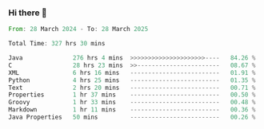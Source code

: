 ### Hi there 👋

<!--
**luoxuanzao/luoxuanzao** is a ✨ _special_ ✨ repository because its `README.md` (this file) appears on your GitHub profile.

Here are some ideas to get you started:

- 🔭 I’m currently working on ...
- 🌱 I’m currently learning ...
- 👯 I’m looking to collaborate on ...
- 🤔 I’m looking for help with ...
- 💬 Ask me about ...
- 📫 How to reach me: ...
- 😄 Pronouns: ...
- ⚡ Fun fact: ...
-->

<!--START_SECTION:waka-->

```rust
From: 28 March 2024 - To: 28 March 2025

Total Time: 327 hrs 30 mins

Java              276 hrs 4 mins  >>>>>>>>>>>>>>>>>>>>>----   84.26 %
C                 28 hrs 23 mins  >>-----------------------   08.67 %
XML               6 hrs 16 mins   -------------------------   01.91 %
Python            4 hrs 25 mins   -------------------------   01.35 %
Text              2 hrs 20 mins   -------------------------   00.71 %
Properties        1 hr 37 mins    -------------------------   00.50 %
Groovy            1 hr 33 mins    -------------------------   00.48 %
Markdown          1 hr 11 mins    -------------------------   00.36 %
Java Properties   50 mins         -------------------------   00.26 %
```

<!--END_SECTION:waka-->